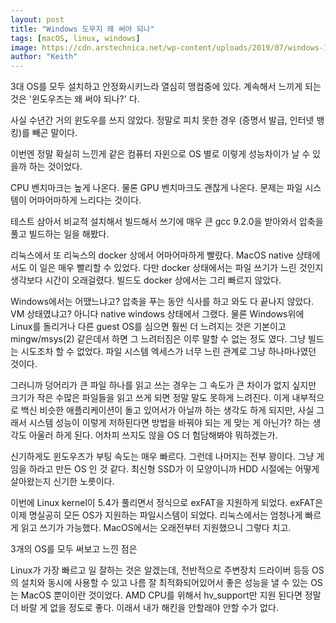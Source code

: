 ```yaml
---
layout: post
title: "Windows 도무지 왜 써야 되나"
tags: [macOS, linux, windows]
image: https://cdn.arstechnica.net/wp-content/uploads/2019/07/windows-10-s-wallpaper-800x450.jpg
author: "Keith"
---
```


3대 OS를 모두 설치하고 안정화시키느라 열심히 맹컴중에 있다. 계속해서 느끼게 되는 것은 '윈도우즈는 왜 써야 되나?' 다.

사실 수년간 거의 윈도우를 쓰지 않았다. 정말로 피치 못한 경우 (증명서 발급, 인터넷 뱅킹)를 빼곤 말이다.

이번엔 정말 확실히 느낀게 같은 컴퓨터 자윈으로 OS 별로 이렇게 성능차이가 날 수 있을까 하는 것이었다.

CPU 벤치마크는 높게 나온다. 물론 GPU 벤치마크도 괜찮게 나온다. 문제는 파일 시스템이 어마어마하게 느리다는 것이다.

테스트 삼아서 비교적 설치해서 빌드해서 쓰기에 매우 큰 gcc 9.2.0을 받아와서 압축을 풀고 빌드하는 일을 해봤다.

리눅스에서 또 리눅스의 docker 상에서 어마어마하게 빨랐다. MacOS native 상태에서도 이 일은 매우 빨리할 수 있었다. 다만 docker 상태에서는 파일 쓰기가 느린 것인지 생각보다 시간이 오래걸렸다. 빌드도 docker 상에서는 그리 빠르지 않았다.

Windows에서는 어땠느냐고? 압축을 푸는 동안 식사를 하고 와도 다 끝나지 않았다. VM 상태였냐고? 아니다 native windows 상태에서 그랬다. 물론 Windows위에 Linux를 돌리거나 다른 guest OS를 심으면 훨씬 더 느려지는 것은 기본이고 mingw/msys(2) 같은데서 하면 그 느려터짐은 이루 말할 수 없는 정도 였다. 그냥 빌드는 시도조차 할 수 없었다. 파일 시스템 엑세스가 너무 느린 관계로 그냥 하나마나였던 것이다.

그러니까 덩어리가 큰 파일 하나를 읽고 쓰는 경우는 그 속도가 큰 차이가 없지 싶지만 크기가 작은 수많은 파일들을 읽고 쓰게 되면 정말 말도 못하게 느려진다. 이게 내부적으로 백신 비슷한 애플리케이션이 돌고 있어서가 아닐까 하는 생각도 하게 되지만, 사실 그래서 시스템 성능이 이렇게 저하된다면 방법을 바꿔야 되는 게 맞는 게 아닌가? 하는 생각도 아울러 하게 된다. 어차피 쓰지도 않을 OS 더 험담해봐야 뭐하겠는가.

신기하게도 윈도우즈가 부팅 속도는 매우 빠르다. 그런데 나머지는 전부 꽝이다. 그냥 게임을 하라고 만든 OS 인 것 같다. 최신형 SSD가 이 모양이니까 HDD 시절에는 어떻게 살아왔는지 신기한 노릇이다.

이번에 Linux kernel이 5.4가 풀리면서 정식으로 exFAT을 지원하게 되었다. exFAT은 이제 명실공히 모든 OS가 지원하는 파일시스템이 되었다. 리눅스에서는 엄청나게 빠르게 읽고 쓰기가 가능했다. MacOS에서는 오래전부터 지원했으니 그렇다 치고.

3개의 OS를 모두 써보고 느낀 점은

Linux가 가장 빠르고 일 잘하는 것은 알겠는데, 전반적으로 주변장치 드라이버 등등 OS의 설치와 동시에 사용할 수 있고 나름 잘 최적화되어있어서 좋은 성능을 낼 수 있는 OS는 MacOS 뿐이이란 것이었다. AMD CPU를 위해서 hv_support만 지원 된다면 정말 더 바랄 게 없을 정도로 좋다. 이래서 내가 해킨을 안할래야 안할 수가 없다.
